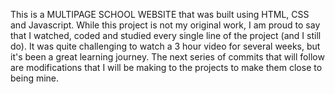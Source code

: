 This is a MULTIPAGE SCHOOL WEBSITE that was built using HTML, CSS and Javascript.
While this project is not my original work, I am proud to say that I watched, coded and studied every single line of the project (and I still do).
It was quite challenging to watch a 3 hour video for several weeks, but it's been a great learning journey.
The next series of commits that will follow are modifications that I will be making to the projects to make them close to being mine.
